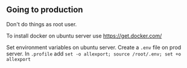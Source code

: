 Going to production
-------------------

Don't do things as root user.

To install docker on ubuntu server use https://get.docker.com/

Set environment variables on ubuntu server.
Create a `.env` file on prod server.
In `.profile` add `set -o allexport; source /root/.env; set +o allexport`